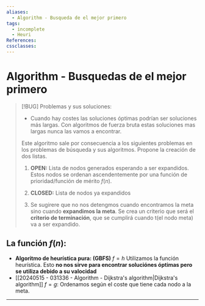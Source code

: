 ```yaml
---
aliases:
  - Algorithm - Busqueda de el mejor primero
tags:
  - incomplete
  - Heuri
References: 
cssclasses:
---
```

# Algorithm - Busquedas de el mejor primero


> [!BUG] Problemas y sus soluciones: 
> +  Cuando hay costes las soluciones óptimas podrían ser soluciones más largas. Con algoritmos de fuerza bruta estas soluciones mas largas nunca las vamos a encontrar. 
> 
> Este algoritmo sale por consecuencia a los siguientes problemas en los problemas de búsqueda y sus algoritmos. Propone la creación de dos listas.
> 
> 1. **OPEN:** Lista de nodos generados esperando a ser expandidos. Estos nodos se ordenan ascendentemente por una función de prioridad/función de mérito $f(n)$. 
>    
> 2. **CLOSED:** Lista de nodos ya expandidos
> 3. Se sugirere que no nos detengmos cuando encontramos la meta sino cuando **expandimos la meta**. Se crea un criterio que será el **criterio de terminación**, que se cumplirá cuando t(el nodo meta) va a ser expandido.

## La función $f(n)$: 
+ **Algoritmo de heurística pura: (GBFS)** $f = h$ 
  Utilizamos la función heurística. Esto **no nos sirve para encontrar soluciónes óptimas pero se utiliza debido a su valocidad**
+ [[20240515 - 031336 - Algorithm - Dijkstra's algorithm|Dijkstra's algorithm]] $f = g$: Ordenamos según el coste que tiene cada nodo a la meta. 





***